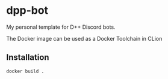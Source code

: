 # dpp-bot

My personal template for D++ Discord bots.

The Docker image can be used as a Docker Toolchain in CLion

## Installation

```bash
docker build .
```

